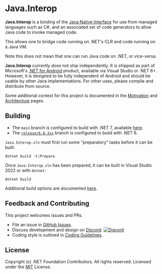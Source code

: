 # Java.Interop

**Java.Interop** is a binding of the [Java Native Interface][jni] for use from
managed languages such as C#, and an associated set of code generators to
allow Java code to invoke managed code.

This allows one to bridge code running on .NET's CLR and code running on a Java VM.

Note this does not mean that one can run Java code on .NET, or vice-versa.

**Java.Interop** currently does not ship independently.  It is shipped as part of Microsoft's
[.NET for Android][android] product, available via Visual Studio or .NET 6+.  However, it is designed
to be fully independent of Android and should be usable by other Java implementations.
For other uses, please compile and distribute from source.

Some additional context for this project is documented in the [Motivation][motivation]
and [Architecture][architecture] pages.

[jni]: http://docs.oracle.com/javase/8/docs/technotes/guides/jni/spec/jniTOC.html
[motivation]: /Documentation/Motivation.md
[architecture]: /Documentation/Architecture.md
[android]: https://github.com/xamarin/xamarin-android

## Building

- The `main` branch is configured to build with .NET 7, available [here][net-7].
- The [`release/6.0.3xx`][net-6] branch is configured to build with .NET 6.

`Java.Interop.sln` must first run some "preparatory" tasks before it can be built:

```console
dotnet build -t:Prepare
```

Once `Java.Interop.sln` has been prepared, it can be built in Visual Studio 2022 or with `dotnet`:

```
dotnet build
```

[net-7]: https://dotnet.microsoft.com/en-us/download/dotnet/7.0
[net-6]: https://github.com/dotnet/java-interop/tree/release/6.0.3xx

Additional build options are documented [here][build-configuration].

[build-configuration]: /Documentation/BuildConfiguration.md

## Feedback and Contributing

This project welcomes issues and PRs.

  - File an issue in [GitHub Issues](https://github.com/xamarin/xamarin-android/issues/new/choose).
  - Discuss development and design on [Discord](https://aka.ms/dotnet-discord). [![Discord](https://img.shields.io/badge/chat-on%20discord-brightgreen)](https://aka.ms/dotnet-discord)
  - Coding style is outlined in [Coding Guidelines](http://www.mono-project.com/community/contributing/coding-guidelines/).

## License

Copyright (c) .NET Foundation Contributors. All rights reserved.
Licensed under the [MIT](LICENSE) License.
